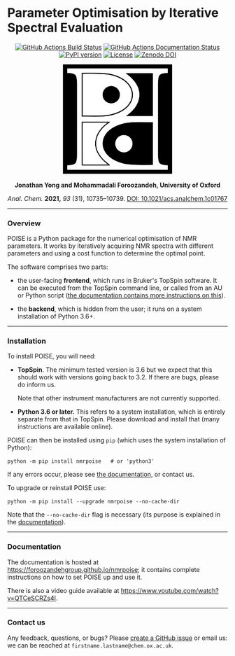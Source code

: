 # Parameter Optimisation by Iterative Spectral Evaluation

<p align="center">
<a href="https://github.com/foroozandehgroup/nmrpoise/actions?query=workflow%3Abuild"><img src="https://github.com/foroozandehgroup/nmrpoise/workflows/build/badge.svg" alt="GitHub Actions Build Status"></a>
<a href="https://github.com/foroozandehgroup/nmrpoise/actions?query=workflow%3Apublish-docs"><img src="https://github.com/foroozandehgroup/nmrpoise/workflows/publish-docs/badge.svg" alt="GitHub Actions Documentation Status"></a>
<a href="https://badge.fury.io/py/nmrpoise"><img src="https://badge.fury.io/py/nmrpoise.svg" alt="PyPI version"></a>
<a href="https://www.gnu.org/licenses/gpl-3.0.en.html"><img src="https://img.shields.io/github/license/foroozandehgroup/nmrpoise" alt="License"></a>
<a href="https://doi.org/10.5281/zenodo.4660708"><img src="https://zenodo.org/badge/DOI/10.5281/zenodo.4660708.svg" alt="Zenodo DOI"></a>
</p>

<p align="center">
<img width="250" src="https://raw.githubusercontent.com/foroozandehgroup/nmrpoise/master/logo2.png">
</p>

<p align="center">
<b>Jonathan Yong and Mohammadali Foroozandeh, University of Oxford</b>
</p>

<p align="center">
<i>Anal. Chem.</i> <b>2021,</b> <i>93</i> (31), 10735–10739. <a href="https://doi.org/10.1021/acs.analchem.1c01767">DOI: 10.1021/acs.analchem.1c01767</a>
</p>

---------

### Overview

POISE is a Python package for the numerical optimisation of NMR parameters.
It works by iteratively acquiring NMR spectra with different parameters and using a cost function to determine the optimal point.

The software comprises two parts:

 - the user-facing **frontend**, which runs in Bruker's TopSpin software. It can be executed from the TopSpin command line, or called from an AU or Python script ([the documentation contains more instructions on this](https://foroozandehgroup.github.io/nmrpoise/automation/)).

 - the **backend**, which is hidden from the user; it runs on a system installation of Python 3.6+.

-----------

### Installation

To install POISE, you will need:

 - **TopSpin**. The minimum tested version is 3.6 but we expect that this should work with versions going back to 3.2. If there are bugs, please do inform us.

   Note that other instrument manufacturers are not currently supported.

 - **Python 3.6 or later.** This refers to a system installation, which is entirely separate from that in TopSpin. Please download and install that (many instructions are available online).

POISE can then be installed using ``pip`` (which uses the system installation of Python): 

    python -m pip install nmrpoise   # or 'python3'

If any errors occur, please see [the documentation](https://foroozandehgroup.github.io/nmrpoise/install/), or contact us.

To upgrade or reinstall POISE use:

    python -m pip install --upgrade nmrpoise --no-cache-dir

Note that the `--no-cache-dir` flag is necessary (its purpose is explained in the [documentation](https://foroozandehgroup.github.io/nmrpoise/install/#troubleshooting)).

-----------

### Documentation

The documentation is hosted at https://foroozandehgroup.github.io/nmrpoise; it contains complete instructions on how to set POISE up and use it.

There is also a video guide available at https://www.youtube.com/watch?v=QTCeSCRZs4I.

-----------

### Contact us

Any feedback, questions, or bugs? Please [create a GitHub issue](https://github.com/foroozandehgroup/nmrpoise/issues) or email us: we can be reached at `firstname.lastname@chem.ox.ac.uk`.
